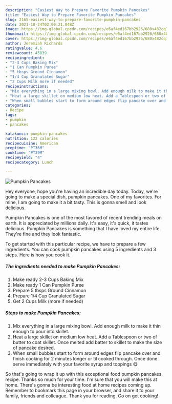 ```yaml
---
description: "Easiest Way to Prepare Favorite Pumpkin Pancakes"
title: "Easiest Way to Prepare Favorite Pumpkin Pancakes"
slug: 2165-easiest-way-to-prepare-favorite-pumpkin-pancakes
date: 2021-10-24T02:00:21.048Z
image: https://img-global.cpcdn.com/recipes/e6af4ed167bb2926/680x482cq70/pumpkin-pancakes-recipe-main-photo.jpg
thumbnail: https://img-global.cpcdn.com/recipes/e6af4ed167bb2926/680x482cq70/pumpkin-pancakes-recipe-main-photo.jpg
cover: https://img-global.cpcdn.com/recipes/e6af4ed167bb2926/680x482cq70/pumpkin-pancakes-recipe-main-photo.jpg
author: Jeremiah Richards
ratingvalue: 4.6
reviewcount: 45839
recipeingredient:
- "2-3 Cups Baking Mix"
- "1 Can Pumpkin Puree"
- "5 tbsps Ground Cinnamon"
- "1/4 Cup Granulated Sugar"
- "2 Cups Milk more if needed"
recipeinstructions:
- "Mix everything in a large mixing bowl. Add enough milk to make it thin enough to pour into skillet."
- "Heat a large skillet on medium low heat. Add a Tablespoon or two of butter to coat skillet. Once melted add batter to skillet to make the size of pancake desired."
- "When small bubbles start to form around edges flip pancake over and finish cooking for 2 minutes longer or til cooked through. Once done serve immediately with your favorite syrup and toppings 😋"
categories:
- Recipe
tags:
- pumpkin
- pancakes

katakunci: pumpkin pancakes 
nutrition: 122 calories
recipecuisine: American
preptime: "PT36M"
cooktime: "PT39M"
recipeyield: "4"
recipecategory: Lunch

---
```



![Pumpkin Pancakes](https://img-global.cpcdn.com/recipes/e6af4ed167bb2926/680x482cq70/pumpkin-pancakes-recipe-main-photo.jpg)

Hey everyone, hope you're having an incredible day today. Today, we're going to make a special dish, pumpkin pancakes. One of my favorites. For mine, I am going to make it a bit tasty. This is gonna smell and look delicious.



Pumpkin Pancakes is one of the most favored of recent trending meals on earth. It is appreciated by millions daily. It's easy, it's quick, it tastes delicious. Pumpkin Pancakes is something that I have loved my entire life. They're fine and they look fantastic.


To get started with this particular recipe, we have to prepare a few ingredients. You can cook pumpkin pancakes using 5 ingredients and 3 steps. Here is how you cook it.

<!--inarticleads1-->

##### The ingredients needed to make Pumpkin Pancakes:

1. Make ready 2-3 Cups Baking Mix
1. Make ready 1 Can Pumpkin Puree
1. Prepare 5 tbsps Ground Cinnamon
1. Prepare 1/4 Cup Granulated Sugar
1. Get 2 Cups Milk (more if needed)




<!--inarticleads2-->

##### Steps to make Pumpkin Pancakes:

1. Mix everything in a large mixing bowl. Add enough milk to make it thin enough to pour into skillet.
1. Heat a large skillet on medium low heat. Add a Tablespoon or two of butter to coat skillet. Once melted add batter to skillet to make the size of pancake desired.
1. When small bubbles start to form around edges flip pancake over and finish cooking for 2 minutes longer or til cooked through. Once done serve immediately with your favorite syrup and toppings 😋




So that's going to wrap it up with this exceptional food pumpkin pancakes recipe. Thanks so much for your time. I'm sure that you will make this at home. There's gonna be interesting food at home recipes coming up. Remember to bookmark this page in your browser, and share it to your family, friends and colleague. Thank you for reading. Go on get cooking!
